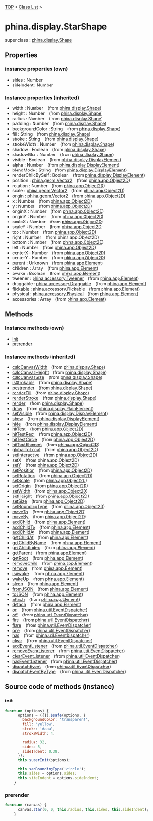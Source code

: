 [TOP](../../README.md) > [Class List](../class-list.md) >

# phina.display.StarShape

super class : [phina.display.Shape](phina.display.Shape.md)

## Properties


### Instance properties (own)

* sides : Number
* sideIndent : Number

### Instance properties (inherited)

* width : Number&ensp;&ensp;(from [phina.display.Shape](phina.display.Shape.md))
* height : Number&ensp;&ensp;(from [phina.display.Shape](phina.display.Shape.md))
* radius : Number&ensp;&ensp;(from [phina.display.Shape](phina.display.Shape.md))
* padding : Number&ensp;&ensp;(from [phina.display.Shape](phina.display.Shape.md))
* backgroundColor : String&ensp;&ensp;(from [phina.display.Shape](phina.display.Shape.md))
* fill : String&ensp;&ensp;(from [phina.display.Shape](phina.display.Shape.md))
* stroke : String&ensp;&ensp;(from [phina.display.Shape](phina.display.Shape.md))
* strokeWidth : Number&ensp;&ensp;(from [phina.display.Shape](phina.display.Shape.md))
* shadow : Boolean&ensp;&ensp;(from [phina.display.Shape](phina.display.Shape.md))
* shadowBlur : Number&ensp;&ensp;(from [phina.display.Shape](phina.display.Shape.md))
* visible : Boolean&ensp;&ensp;(from [phina.display.DisplayElement](phina.display.DisplayElement.md))
* alpha : Number&ensp;&ensp;(from [phina.display.DisplayElement](phina.display.DisplayElement.md))
* blendMode : String&ensp;&ensp;(from [phina.display.DisplayElement](phina.display.DisplayElement.md))
* renderChildBySelf : Boolean&ensp;&ensp;(from [phina.display.DisplayElement](phina.display.DisplayElement.md))
* position : [phina.geom.Vector2](phina.geom.Vector2.md)&ensp;&ensp;(from [phina.app.Object2D](phina.app.Object2D.md))
* rotation : Number&ensp;&ensp;(from [phina.app.Object2D](phina.app.Object2D.md))
* scale : [phina.geom.Vector2](phina.geom.Vector2.md)&ensp;&ensp;(from [phina.app.Object2D](phina.app.Object2D.md))
* origin : [phina.geom.Vector2](phina.geom.Vector2.md)&ensp;&ensp;(from [phina.app.Object2D](phina.app.Object2D.md))
* x : Number&ensp;&ensp;(from [phina.app.Object2D](phina.app.Object2D.md))
* y : Number&ensp;&ensp;(from [phina.app.Object2D](phina.app.Object2D.md))
* originX : Number&ensp;&ensp;(from [phina.app.Object2D](phina.app.Object2D.md))
* originY : Number&ensp;&ensp;(from [phina.app.Object2D](phina.app.Object2D.md))
* scaleX : Number&ensp;&ensp;(from [phina.app.Object2D](phina.app.Object2D.md))
* scaleY : Number&ensp;&ensp;(from [phina.app.Object2D](phina.app.Object2D.md))
* top : Number&ensp;&ensp;(from [phina.app.Object2D](phina.app.Object2D.md))
* right : Number&ensp;&ensp;(from [phina.app.Object2D](phina.app.Object2D.md))
* bottom : Number&ensp;&ensp;(from [phina.app.Object2D](phina.app.Object2D.md))
* left : Number&ensp;&ensp;(from [phina.app.Object2D](phina.app.Object2D.md))
* centerX : Number&ensp;&ensp;(from [phina.app.Object2D](phina.app.Object2D.md))
* centerY : Number&ensp;&ensp;(from [phina.app.Object2D](phina.app.Object2D.md))
* parent : Unknown&ensp;&ensp;(from [phina.app.Element](phina.app.Element.md))
* children : Array&ensp;&ensp;(from [phina.app.Element](phina.app.Element.md))
* awake : Boolean&ensp;&ensp;(from [phina.app.Element](phina.app.Element.md))
* tweener : [phina.accessory.Tweener](phina.accessory.Tweener.md)&ensp;&ensp;(from [phina.app.Element](phina.app.Element.md))
* draggable : [phina.accessory.Draggable](phina.accessory.Draggable.md)&ensp;&ensp;(from [phina.app.Element](phina.app.Element.md))
* flickable : [phina.accessory.Flickable](phina.accessory.Flickable.md)&ensp;&ensp;(from [phina.app.Element](phina.app.Element.md))
* physical : [phina.accessory.Physical](phina.accessory.Physical.md)&ensp;&ensp;(from [phina.app.Element](phina.app.Element.md))
* accessories : Array&ensp;&ensp;(from [phina.app.Element](phina.app.Element.md))

## Methods


### Instance methods (own)

* [init](#instance_init)
* [prerender](#instance_prerender)

### Instance methods (inherited)

* [calcCanvasWidth](phina.display.Shape.md#instance_calcCanvasWidth)&ensp;&ensp;(from [phina.display.Shape](phina.display.Shape.md))
* [calcCanvasHeight](phina.display.Shape.md#instance_calcCanvasHeight)&ensp;&ensp;(from [phina.display.Shape](phina.display.Shape.md))
* [calcCanvasSize](phina.display.Shape.md#instance_calcCanvasSize)&ensp;&ensp;(from [phina.display.Shape](phina.display.Shape.md))
* [isStrokable](phina.display.Shape.md#instance_isStrokable)&ensp;&ensp;(from [phina.display.Shape](phina.display.Shape.md))
* [postrender](phina.display.Shape.md#instance_postrender)&ensp;&ensp;(from [phina.display.Shape](phina.display.Shape.md))
* [renderFill](phina.display.Shape.md#instance_renderFill)&ensp;&ensp;(from [phina.display.Shape](phina.display.Shape.md))
* [renderStroke](phina.display.Shape.md#instance_renderStroke)&ensp;&ensp;(from [phina.display.Shape](phina.display.Shape.md))
* [render](phina.display.Shape.md#instance_render)&ensp;&ensp;(from [phina.display.Shape](phina.display.Shape.md))
* [draw](phina.display.PlainElement.md#instance_draw)&ensp;&ensp;(from [phina.display.PlainElement](phina.display.PlainElement.md))
* [setVisible](phina.display.DisplayElement.md#instance_setVisible)&ensp;&ensp;(from [phina.display.DisplayElement](phina.display.DisplayElement.md))
* [show](phina.display.DisplayElement.md#instance_show)&ensp;&ensp;(from [phina.display.DisplayElement](phina.display.DisplayElement.md))
* [hide](phina.display.DisplayElement.md#instance_hide)&ensp;&ensp;(from [phina.display.DisplayElement](phina.display.DisplayElement.md))
* [hitTest](phina.app.Object2D.md#instance_hitTest)&ensp;&ensp;(from [phina.app.Object2D](phina.app.Object2D.md))
* [hitTestRect](phina.app.Object2D.md#instance_hitTestRect)&ensp;&ensp;(from [phina.app.Object2D](phina.app.Object2D.md))
* [hitTestCircle](phina.app.Object2D.md#instance_hitTestCircle)&ensp;&ensp;(from [phina.app.Object2D](phina.app.Object2D.md))
* [hitTestElement](phina.app.Object2D.md#instance_hitTestElement)&ensp;&ensp;(from [phina.app.Object2D](phina.app.Object2D.md))
* [globalToLocal](phina.app.Object2D.md#instance_globalToLocal)&ensp;&ensp;(from [phina.app.Object2D](phina.app.Object2D.md))
* [setInteractive](phina.app.Object2D.md#instance_setInteractive)&ensp;&ensp;(from [phina.app.Object2D](phina.app.Object2D.md))
* [setX](phina.app.Object2D.md#instance_setX)&ensp;&ensp;(from [phina.app.Object2D](phina.app.Object2D.md))
* [setY](phina.app.Object2D.md#instance_setY)&ensp;&ensp;(from [phina.app.Object2D](phina.app.Object2D.md))
* [setPosition](phina.app.Object2D.md#instance_setPosition)&ensp;&ensp;(from [phina.app.Object2D](phina.app.Object2D.md))
* [setRotation](phina.app.Object2D.md#instance_setRotation)&ensp;&ensp;(from [phina.app.Object2D](phina.app.Object2D.md))
* [setScale](phina.app.Object2D.md#instance_setScale)&ensp;&ensp;(from [phina.app.Object2D](phina.app.Object2D.md))
* [setOrigin](phina.app.Object2D.md#instance_setOrigin)&ensp;&ensp;(from [phina.app.Object2D](phina.app.Object2D.md))
* [setWidth](phina.app.Object2D.md#instance_setWidth)&ensp;&ensp;(from [phina.app.Object2D](phina.app.Object2D.md))
* [setHeight](phina.app.Object2D.md#instance_setHeight)&ensp;&ensp;(from [phina.app.Object2D](phina.app.Object2D.md))
* [setSize](phina.app.Object2D.md#instance_setSize)&ensp;&ensp;(from [phina.app.Object2D](phina.app.Object2D.md))
* [setBoundingType](phina.app.Object2D.md#instance_setBoundingType)&ensp;&ensp;(from [phina.app.Object2D](phina.app.Object2D.md))
* [moveTo](phina.app.Object2D.md#instance_moveTo)&ensp;&ensp;(from [phina.app.Object2D](phina.app.Object2D.md))
* [moveBy](phina.app.Object2D.md#instance_moveBy)&ensp;&ensp;(from [phina.app.Object2D](phina.app.Object2D.md))
* [addChild](phina.app.Element.md#instance_addChild)&ensp;&ensp;(from [phina.app.Element](phina.app.Element.md))
* [addChildTo](phina.app.Element.md#instance_addChildTo)&ensp;&ensp;(from [phina.app.Element](phina.app.Element.md))
* [addChildAt](phina.app.Element.md#instance_addChildAt)&ensp;&ensp;(from [phina.app.Element](phina.app.Element.md))
* [getChildAt](phina.app.Element.md#instance_getChildAt)&ensp;&ensp;(from [phina.app.Element](phina.app.Element.md))
* [getChildByName](phina.app.Element.md#instance_getChildByName)&ensp;&ensp;(from [phina.app.Element](phina.app.Element.md))
* [getChildIndex](phina.app.Element.md#instance_getChildIndex)&ensp;&ensp;(from [phina.app.Element](phina.app.Element.md))
* [getParent](phina.app.Element.md#instance_getParent)&ensp;&ensp;(from [phina.app.Element](phina.app.Element.md))
* [getRoot](phina.app.Element.md#instance_getRoot)&ensp;&ensp;(from [phina.app.Element](phina.app.Element.md))
* [removeChild](phina.app.Element.md#instance_removeChild)&ensp;&ensp;(from [phina.app.Element](phina.app.Element.md))
* [remove](phina.app.Element.md#instance_remove)&ensp;&ensp;(from [phina.app.Element](phina.app.Element.md))
* [isAwake](phina.app.Element.md#instance_isAwake)&ensp;&ensp;(from [phina.app.Element](phina.app.Element.md))
* [wakeUp](phina.app.Element.md#instance_wakeUp)&ensp;&ensp;(from [phina.app.Element](phina.app.Element.md))
* [sleep](phina.app.Element.md#instance_sleep)&ensp;&ensp;(from [phina.app.Element](phina.app.Element.md))
* [fromJSON](phina.app.Element.md#instance_fromJSON)&ensp;&ensp;(from [phina.app.Element](phina.app.Element.md))
* [toJSON](phina.app.Element.md#instance_toJSON)&ensp;&ensp;(from [phina.app.Element](phina.app.Element.md))
* [attach](phina.app.Element.md#instance_attach)&ensp;&ensp;(from [phina.app.Element](phina.app.Element.md))
* [detach](phina.app.Element.md#instance_detach)&ensp;&ensp;(from [phina.app.Element](phina.app.Element.md))
* [on](phina.util.EventDispatcher.md#instance_on)&ensp;&ensp;(from [phina.util.EventDispatcher](phina.util.EventDispatcher.md))
* [off](phina.util.EventDispatcher.md#instance_off)&ensp;&ensp;(from [phina.util.EventDispatcher](phina.util.EventDispatcher.md))
* [fire](phina.util.EventDispatcher.md#instance_fire)&ensp;&ensp;(from [phina.util.EventDispatcher](phina.util.EventDispatcher.md))
* [flare](phina.util.EventDispatcher.md#instance_flare)&ensp;&ensp;(from [phina.util.EventDispatcher](phina.util.EventDispatcher.md))
* [one](phina.util.EventDispatcher.md#instance_one)&ensp;&ensp;(from [phina.util.EventDispatcher](phina.util.EventDispatcher.md))
* [has](phina.util.EventDispatcher.md#instance_has)&ensp;&ensp;(from [phina.util.EventDispatcher](phina.util.EventDispatcher.md))
* [clear](phina.util.EventDispatcher.md#instance_clear)&ensp;&ensp;(from [phina.util.EventDispatcher](phina.util.EventDispatcher.md))
* [addEventListener](phina.util.EventDispatcher.md#instance_addEventListener)&ensp;&ensp;(from [phina.util.EventDispatcher](phina.util.EventDispatcher.md))
* [removeEventListener](phina.util.EventDispatcher.md#instance_removeEventListener)&ensp;&ensp;(from [phina.util.EventDispatcher](phina.util.EventDispatcher.md))
* [clearEventListener](phina.util.EventDispatcher.md#instance_clearEventListener)&ensp;&ensp;(from [phina.util.EventDispatcher](phina.util.EventDispatcher.md))
* [hasEventListener](phina.util.EventDispatcher.md#instance_hasEventListener)&ensp;&ensp;(from [phina.util.EventDispatcher](phina.util.EventDispatcher.md))
* [dispatchEvent](phina.util.EventDispatcher.md#instance_dispatchEvent)&ensp;&ensp;(from [phina.util.EventDispatcher](phina.util.EventDispatcher.md))
* [dispatchEventByType](phina.util.EventDispatcher.md#instance_dispatchEventByType)&ensp;&ensp;(from [phina.util.EventDispatcher](phina.util.EventDispatcher.md))


## Source code of methods (instance)

### <a name="instance_init"></a>init
```javascript
function (options) {
      options = ({}).$safe(options, {
        backgroundColor: 'transparent',
        fill: 'yellow',
        stroke: '#aaa',
        strokeWidth: 4,

        radius: 32,
        sides: 5,
        sideIndent: 0.38,
      });
      this.superInit(options);

      this.setBoundingType('circle');
      this.sides = options.sides;
      this.sideIndent = options.sideIndent;
    }
```

### <a name="instance_prerender"></a>prerender
```javascript
function (canvas) {
      canvas.star(0, 0, this.radius, this.sides, this.sideIndent);
    }
```


